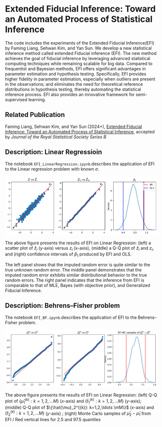 Extended Fiducial Inference: Toward an Automated Process of Statistical Inference
===============

The code includes the experiments of the Extended Fiducial Inference(EFI) by Faming Liang, Sehwan Kim, and Yan Sun. We develop a new statistical inference method called extended Fiducial inference (EFI). 
The new method achieves the goal of fiducial inference by leveraging advanced statistical computing techniques while remaining scalable for big data. Compared to frequentist and Bayesian methods, EFI offers significant advantages in parameter estimation and hypothesis testing. Specifically, EFI provides higher fidelity in parameter estimation, especially when outliers are present in the observations; and eliminates the need for theoretical reference distributions in hypothesis testing, thereby automating the statistical inference process. EFI also provides an innovative framework for semi-supervised learning.

## Related Publication

Faming Liang, Sehwan Kim, and Yan Sun (2024+), [Extended Fiducial Inference: Toward an Automated Process of Statistical Inference](https://arxiv.org/abs/2407.21622), accepted by *Journal of the Royal Statistical Society Series B*


## Description: Linear Regressioin

The notebook `EFI_LinearRegression.ipynb`.describes the application of EFI to the Linear regression problem with known $\sigma$.

<p align="center">
    <img src="img/LR_example.png" width=600>
</p>

The above figure presents the results of EFI on Linear Regression: (left) a scatter plot of $\hat{z}_{i}$ (y-axis) versus $z_i$ (x-axis), (middle) a Q-Q plot of $\hat{z}_i$ and $z_i$, and (right) confidence intervals of $\beta_1$ produced by EFI and OLS.

The left panel shows that the imputed random error is quite similar to the true unknown random error. The middle panel demonstrates that the imputed random error exhibits similar distributional behavior to the true random errors. The right panel indicates that the inference from EFI is comparable to that of MLE, Bayes (with objective prior), and Generalized Fiducial Inference.

## Description: Behrens–Fisher problem

The notebook `EFI_BF.ipynb`.describes the application of EFI to the Behrens–Fisher problem. 

<p align="center">
    <img src="img/BF_example.png" width=600>
</p>

The above figure presents the results of EFI on Linear Regression: (left) Q-Q plot of $\{\hat{\mu}_1^{(k)}: k=1,2,\ldots M\}$ ($x$-axis)  and $\{\tilde{t}_1^{(k)}: k=1,2,\ldots M \}$ ($y$-axis); (middle) Q-Q plot of $\{\hat{\mu}_2^{(k)}: k=1,2,\ldots \mM\}$  ($x$-axis) and $\{\tilde{t}_2^{(k)}: k=1,2,\ldots M\}$ ($y$-axis) ; (right) Monte Carlo samples of $\hat{\mu}_2-\hat{\mu}_1$ from EFI / Red vertical lines for 2.5 and 97.5 quantiles
